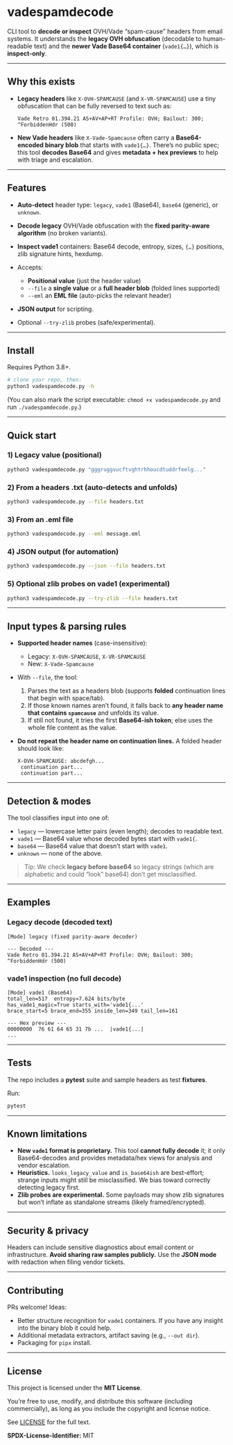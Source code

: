 # vadespamdecode

CLI tool to **decode or inspect** OVH/Vade “spam-cause” headers from email systems.
It understands the **legacy OVH obfuscation** (decodable to human-readable text) and the **newer Vade Base64 container** (`vade1{…}`), which is **inspect-only**.

---

## Why this exists

* **Legacy headers** like `X-OVH-SPAMCAUSE` (and `X-VR-SPAMCAUSE`) use a tiny obfuscation that can be fully reversed to text such as:

  ```
  Vade Retro 01.394.21 AS+AV+AP+RT Profile: OVH; Bailout: 300; ^ForbiddenHdr (500)
  ```
* **New Vade headers** like `X-Vade-Spamcause` often carry a **Base64-encoded binary blob** that starts with `vade1{…}`. There’s no public spec; this tool **decodes Base64** and gives **metadata + hex previews** to help with triage and escalation.

---

## Features

* **Auto-detect** header type: `legacy`, `vade1` (Base64), `base64` (generic), or `unknown`.
* **Decode legacy** OVH/Vade obfuscation with the **fixed parity-aware algorithm** (no broken variants).
* **Inspect vade1** containers: Base64 decode, entropy, sizes, `{…}` positions, zlib signature hints, hexdump.
* Accepts:

  * **Positional value** (just the header value)
  * `--file` a **single value** or a **full header blob** (folded lines supported)
  * `--eml` an **EML file** (auto-picks the relevant header)
* **JSON output** for scripting.
* Optional `--try-zlib` probes (safe/experimental).

---

## Install

Requires Python 3.8+.

```bash
# clone your repo, then:
python3 vadespamdecode.py -h
```

(You can also mark the script executable: `chmod +x vadespamdecode.py` and run `./vadespamdecode.py`.)

---

## Quick start

### 1) Legacy value (positional)

```bash
python3 vadespamdecode.py "gggruggvucftvghtrhhoucdtuddrfeelg..."
```

### 2) From a headers .txt (auto-detects and unfolds)

```bash
python3 vadespamdecode.py --file headers.txt
```

### 3) From an .eml file

```bash
python3 vadespamdecode.py --eml message.eml
```

### 4) JSON output (for automation)

```bash
python3 vadespamdecode.py --json --file headers.txt
```

### 5) Optional zlib probes on vade1 (experimental)

```bash
python3 vadespamdecode.py --try-zlib --file headers.txt
```

---

## Input types & parsing rules

* **Supported header names** (case-insensitive):

  * Legacy: `X-OVH-SPAMCAUSE`, `X-VR-SPAMCAUSE`
  * New: `X-Vade-Spamcause`
* With `--file`, the tool:

  1. Parses the text as a headers blob (supports **folded** continuation lines that begin with space/tab).
  2. If those known names aren’t found, it falls back to **any header name that contains `spamcause`** and unfolds its value.
  3. If still not found, it tries the first **Base64-ish token**; else uses the whole file content as the value.
* **Do not repeat the header name on continuation lines.** A folded header should look like:

  ```
  X-OVH-SPAMCAUSE: abcdefgh...
   continuation part...
   continuation part...
  ```

---

## Detection & modes

The tool classifies input into one of:

* `legacy` — lowercase letter pairs (even length); decodes to readable text.
* `vade1` — Base64 value whose decoded bytes start with `vade1{`.
* `base64` — Base64 value that doesn’t start with `vade1`.
* `unknown` — none of the above.

> Tip: We check **legacy before base64** so legacy strings (which are alphabetic and could “look” base64) don’t get misclassified.

---

## Examples

### Legacy decode (decoded text)

```
[Mode] legacy (fixed parity-aware decoder)

--- Decoded ---
Vade Retro 01.394.21 AS+AV+AP+RT Profile: OVH; Bailout: 300; ^ForbiddenHdr (500)
```

### vade1 inspection (no full decode)

```
[Mode] vade1 (Base64)
total_len=517  entropy≈7.624 bits/byte
has_vade1_magic=True starts_with='vade1{...'
brace_start=5 brace_end=355 inside_len=349 tail_len=161

--- Hex preview ---
00000000  76 61 64 65 31 7b ...  |vade1{...|
...
```

---

## Tests

The repo includes a **pytest** suite and sample headers as test **fixtures**.

Run:

```bash
pytest
```

---

## Known limitations

* **New `vade1` format is proprietary.** This tool **cannot fully decode** it; it only Base64-decodes and provides metadata/hex views for analysis and vendor escalation.
* **Heuristics.** `looks_legacy_value` and `is_base64ish` are best-effort; strange inputs might still be misclassified. We bias toward correctly detecting legacy first.
* **Zlib probes are experimental.** Some payloads may show zlib signatures but won’t inflate as standalone streams (likely framed/encrypted).

---

## Security & privacy

Headers can include sensitive diagnostics about email content or infrastructure. **Avoid sharing raw samples publicly.** Use the **JSON mode** with redaction when filing vendor tickets.

---

## Contributing

PRs welcome! Ideas:

* Better structure recognition for `vade1` containers. If you have any insight into the binary blob it could help.
* Additional metadata extractors, artifact saving (e.g., `--out dir`).
* Packaging for `pipx` install.

---

## License

This project is licensed under the **MIT License**.

You’re free to use, modify, and distribute this software (including commercially),
as long as you include the copyright and license notice.

See [LICENSE](./LICENSE) for the full text.

**SPDX-License-Identifier:** MIT
